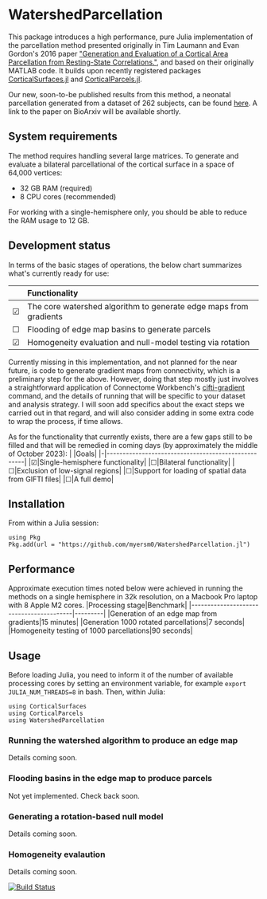 # WatershedParcellation
This package introduces a high performance, pure Julia implementation of the parcellation method presented originally in Tim Laumann and Evan Gordon's 2016 paper ["Generation and Evaluation of a Cortical Area Parcellation from Resting-State Correlations."](https://pubmed.ncbi.nlm.nih.gov/25316338/), and based on their originally MATLAB code. It builds upon recently registered packages [CorticalSurfaces.jl](https://github.com/myersm0/CorticalSurfaces.jl) and [CorticalParcels.jl](https://github.com/myersm0/CorticalParcels.jl).

Our new, soon-to-be published results from this method, a neonatal parcellation generated from a dataset of 262 subjects, can be found [here](https://github.com/myersm0/Myers-Labonte_parcellation). A link to the paper on BioArxiv will be available shortly.

## System requirements
The method requires handling several large matrices. To generate and evaluate a bilateral parcellational of the cortical surface in a space of 64,000 vertices:
- 32 GB RAM (required)
- 8 CPU cores (recommended)

For working with a single-hemisphere only, you should be able to reduce the RAM usage to 12 GB.

## Development status
In terms of the basic stages of operations, the below chart summarizes what's currently ready for use:

| |Functionality|
|-|:----------------------------------------------------------------|
|☑|The core watershed algorithm to generate edge maps from gradients|
|☐|Flooding of edge map basins to generate parcels|
|☑|Homogeneity evaluation and null-model testing via rotation|

Currently missing in this implementation, and not planned for the near future, is code to generate gradient maps from connectivity, which is a preliminary step for the above. However, doing that step mostly just involves a straightforward application of Connectome Workbench's [cifti-gradient](https://humanconnectome.org/software/workbench-command/-cifti-gradient) command, and the details of running that will be specific to your dataset and analysis strategy. I will soon add specifics about the exact steps we carried out in that regard, and will also consider adding in some extra code to wrap the process, if time allows.

As for the functionality that currently exists, there are a few gaps still to be filled and that will be remedied in coming days (by approximately the middle of October 2023):
| |Goals|
|-|----------------------------------------------------|
|☑|Single-hemisphere functionality|
|☐|Bilateral functionality|
|☐|Exclusion of low-signal regions|
|☐|Support for loading of spatial data from GIFTI files|
|☐|A full demo|

## Installation
From within a Julia session:
```
using Pkg
Pkg.add(url = "https://github.com/myersm0/WatershedParcellation.jl")
```

## Performance
Approximate execution times noted below were achieved in running the methods on a single hemisphere in 32k resolution, on a Macbook Pro laptop with 8 Apple M2 cores.
|Processing stage|Benchmark|
|-----------------------------------------|---------|
|Generation of an edge map from gradients|15 minutes|
|Generation 1000 rotated parcellations|7 seconds|
|Homogeneity testing of 1000 parcellations|90 seconds|

## Usage
Before loading Julia, you need to inform it of the number of available processing cores by setting an environment variable, for example `export JULIA_NUM_THREADS=8` in bash. Then, within Julia:
```
using CorticalSurfaces
using CorticalParcels
using WatershedParcellation
```

### Running the watershed algorithm to produce an edge map
Details coming soon.

### Flooding basins in the edge map to produce parcels
Not yet implemented. Check back soon.

### Generating a rotation-based null model
Details coming soon.

### Homogeneity evalaution
Details coming soon.

[![Build Status](https://github.com/myersm0/WatershedParcellation.jl/actions/workflows/CI.yml/badge.svg?branch=main)](https://github.com/myersm0/WatershedParcellation.jl/actions/workflows/CI.yml?query=branch%3Amain)
